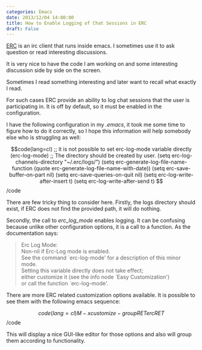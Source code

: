 ```yaml
---
categories: Emacs
date: 2013/12/04 14:00:00
title: How to Enable Logging of Chat Sessions in ERC
draft: False
---
```



[ERC](http://www.emacswiki.org/emacs/ERC) is an irc client that runs inside emacs. I sometimes use it to ask question or read interesting discussions. 

It is very nice to have the code I am working on and some interesting discussion side by side on the screen.

Sometimes I read something interesting and later want to recall what exactly I read. 

For such cases ERC provide an ability to log chat sessions that the user is participating in. It is off by default, so it must be enabled in the configuration.

I have the following configuration in my _.emacs_, it took me some time to figure how to do it correctly, so I hope this information will help somebody else who is struggling as well:

$$code(lang=cl)
;; it is not possible to set erc-log-mode variable directly 
(erc-log-mode) 
;; The directory should be created by user.
(setq erc-log-channels-directory "~/.erc/logs/")
(setq erc-generate-log-file-name-function (quote erc-generate-log-file-name-with-date))
(setq erc-save-buffer-on-part nil)
(setq erc-save-queries-on-quit nil)
(setq erc-log-write-after-insert t)
(setq erc-log-write-after-send t)
$$/code

There are few tricky thing to consider here. Firstly, the logs directory should exist, if ERC does not find the provided path, it will do nothing.

Secondly, the call to _erc_log_mode_ enables logging. It can be confusing because unlike other configuration options, it is a call to a function. As the documentation says:

>  Erc Log Mode: <br>
>   Non-nil if Erc-Log mode is enabled. <br>
>  See the command &#96;erc-log-mode' for a description of this minor mode. <br>
>   Setting this variable directly does not take effect; <br>
>   either customize it (see the info node &#96;Easy Customization') <br>
>   or call the function &#96;erc-log-mode'. <br>

There are more ERC related customization options available. It is possible to see them with the following emacs sequence:

$$code(lang=cl)
M-x customize-group RET erc RET
$$/code

This will display a nice GUI-like editor for those options and also will group them according to functionality. 


